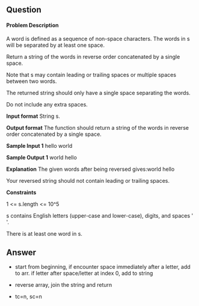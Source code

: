 ## Question

#### Problem Description

A word is defined as a sequence of non-space characters. The words in s will be separated by at least one space.

Return a string of the words in reverse order concatenated by a single space.

Note that s may contain leading or trailing spaces or multiple spaces between two words.

The returned string should only have a single space separating the words.

Do not include any extra spaces.

**Input format**
String s.

**Output format**
The function should return a string of the words in reverse order concatenated by a single space.

**Sample Input 1**
hello world

**Sample Output 1**
world hello

**Explanation**
The given words after being reversed gives:world hello

Your reversed string should not contain leading or trailing spaces.

**Constraints**

1 <= s.length <= 10^5

s contains English letters (upper-case and lower-case), digits, and spaces ' '.

There is at least one word in s.

## Answer

- start from beginning, if encounter space immediately after a letter, add to arr. if letter after space/letter at index 0, add to string
- reverse array, join the string and return

- tc=n, sc=n
